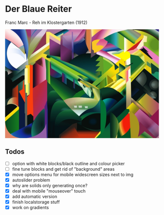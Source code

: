 # Der Blaue Reiter

Franc Marc - Reh im Klostergarten (1912)

![Franz Marc Reh](franz-marc.jpeg)

## Todos

- [ ] option with white blocks/black outline and colour picker
- [ ] fine tune blocks and get rid of "background" areas
- [x] move options menu for mobile widescreen sizes next to img
- [x] autoslider problem
- [x] why are solids only generating once?
- [x] deal with mobile "mouseover" touch
- [x] add automatic version
- [x] finish localstorage stuff
- [x] work on gradients